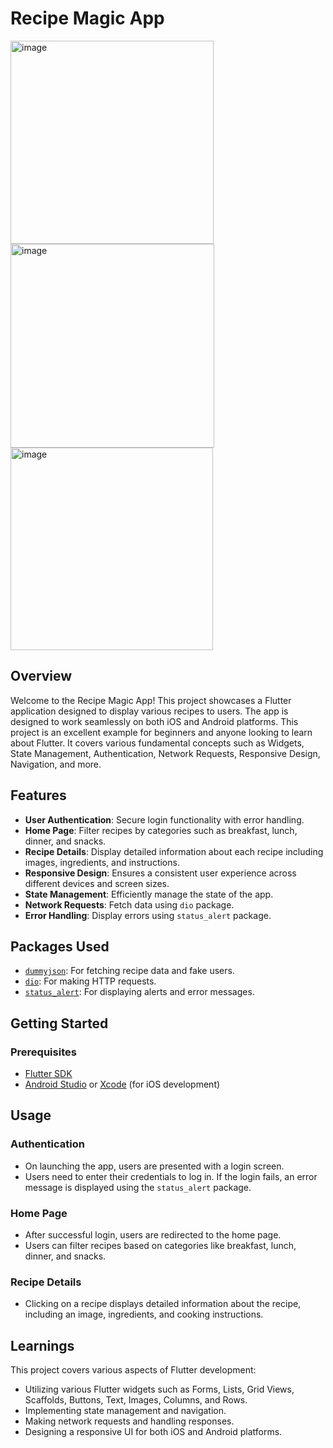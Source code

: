 # Recipe Magic App
<img width="325" alt="image" src="https://github.com/Sahithya-01/flutter_projects/assets/67500379/c97a3537-3b05-4f12-bc62-37c2d437fd4e">
<img width="326" alt="image" src="https://github.com/Sahithya-01/flutter_projects/assets/67500379/1a6d8b5a-6bc0-44af-a983-2313111c7bd4">
<img width="324" alt="image" src="https://github.com/Sahithya-01/flutter_projects/assets/67500379/0a370b87-5d36-4917-9ae2-45cedd409a18">


## Overview

Welcome to the Recipe Magic App! This project showcases a Flutter application designed to display various recipes to users. The app is designed to work seamlessly on both iOS and Android platforms. This project is an excellent example for beginners and anyone looking to learn about Flutter. It covers various fundamental concepts such as Widgets, State Management, Authentication, Network Requests, Responsive Design, Navigation, and more.

## Features

- **User Authentication**: Secure login functionality with error handling.
- **Home Page**: Filter recipes by categories such as breakfast, lunch, dinner, and snacks.
- **Recipe Details**: Display detailed information about each recipe including images, ingredients, and instructions.
- **Responsive Design**: Ensures a consistent user experience across different devices and screen sizes.
- **State Management**: Efficiently manage the state of the app.
- **Network Requests**: Fetch data using `dio` package.
- **Error Handling**: Display errors using `status_alert` package.

## Packages Used

- [`dummyjson`](https://pub.dev/packages/dummyjson): For fetching recipe data and fake users.
- [`dio`](https://pub.dev/packages/dio): For making HTTP requests.
- [`status_alert`](https://pub.dev/packages/status_alert): For displaying alerts and error messages.

## Getting Started

### Prerequisites

- [Flutter SDK](https://flutter.dev/docs/get-started/install)
- [Android Studio](https://developer.android.com/studio) or [Xcode](https://developer.apple.com/xcode/) (for iOS development)

## Usage

### Authentication

- On launching the app, users are presented with a login screen.
- Users need to enter their credentials to log in. If the login fails, an error message is displayed using the `status_alert` package.

### Home Page

- After successful login, users are redirected to the home page.
- Users can filter recipes based on categories like breakfast, lunch, dinner, and snacks.

### Recipe Details

- Clicking on a recipe displays detailed information about the recipe, including an image, ingredients, and cooking instructions.

## Learnings

This project covers various aspects of Flutter development:
- Utilizing various Flutter widgets such as Forms, Lists, Grid Views, Scaffolds, Buttons, Text, Images, Columns, and Rows.
- Implementing state management and navigation.
- Making network requests and handling responses.
- Designing a responsive UI for both iOS and Android platforms.
